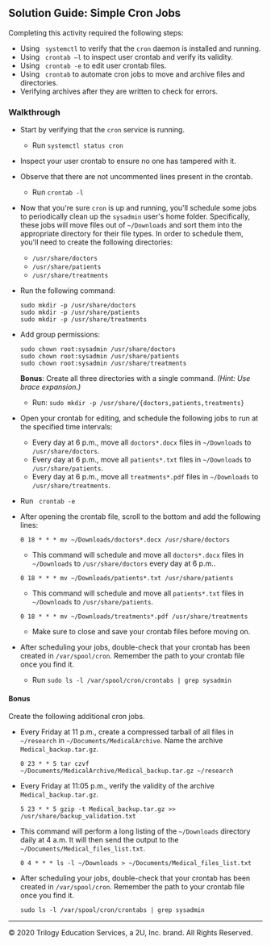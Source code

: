 ## Solution Guide: Simple Cron Jobs

Completing this activity required the following steps:

- Using ` systemctl` to verify that the `cron` daemon is installed and running.
- Using ` crontab –l` to inspect user crontab and verify its validity.
- Using ` crontab -e` to edit user crontab files.
- Using ` crontab` to automate cron jobs to move and archive files and directories.
- Verifying archives after they are written to check for errors.

### Walkthrough

- Start by verifying that the `cron` service is running.

    - Run `systemctl status cron`

- Inspect your user crontab to ensure no one has tampered with it. 

- Observe that there are not uncommented lines present in the crontab.

    - Run  `crontab -l`

- Now that you're sure `cron` is up and running, you'll schedule some jobs to periodically clean up the `sysadmin` user's home folder. Specifically, these jobs will move files out of `~/Downloads` and sort them into the appropriate directory for their file types. In order to schedule them, you'll need to create the following directories:

  - `/usr/share/doctors`
  - `/usr/share/patients`
  - `/usr/share/treatments`

- Run the following command:

    `sudo mkdir -p /usr/share/doctors`  
    `sudo mkdir -p /usr/share/patients`  
    `sudo mkdir -p /usr/share/treatments`

- Add group permissions:

    `sudo chown root:sysadmin /usr/share/doctors`  
    `sudo chown root:sysadmin /usr/share/patients`  
    `sudo chown root:sysadmin /usr/share/treatments`
    
   **Bonus**: Create all three directories with a single command. _(Hint: Use brace expansion.)_

   - Run: `sudo mkdir -p /usr/share/{doctors,patients,treatments}`

- Open your crontab for editing, and schedule the following jobs to run at the specified time intervals:

  - Every day at 6 p.m., move all `doctors*.docx` files in `~/Downloads` to `/usr/share/doctors`.
  - Every day at 6 p.m., move all `patients*.txt` files in `~/Downloads` to `/usr/share/patients`.
  - Every day at 6 p.m., move all `treatments*.pdf` files in `~/Downloads` to `/usr/share/treatments`.

- Run ` crontab -e`

- After opening the crontab file, scroll to the bottom and add the following lines:

    `0 18 * * * mv ~/Downloads/doctors*.docx /usr/share/doctors`

    - This command will schedule and move all `doctors*.docx` files in `~/Downloads` to `/usr/share/doctors` every day at 6 p.m..

    `0 18 * * * mv ~/Downloads/patients*.txt /usr/share/patients`

    - This command will schedule and move all `patients*.txt` files in `~/Downloads` to `/usr/share/patients`.

    `0 18 * * * mv ~/Downloads/treatments*.pdf /usr/share/treatments`
    
    - Make sure to close and save your crontab files before moving on.

- After scheduling your jobs, double-check that your crontab has been created in `/var/spool/cron`. Remember the path to your crontab file once you find it.

    - Run  `sudo ls -l /var/spool/cron/crontabs | grep sysadmin`


#### Bonus

Create the following additional cron jobs.

- Every Friday at 11 p.m., create a compressed tarball of all files in `~/research` in `~/Documents/MedicalArchive`. Name the archive `Medical_backup.tar.gz`.

    `0 23 * * 5 tar czvf ~/Documents/MedicalArchive/Medical_backup.tar.gz ~/research`

- Every Friday at 11:05 p.m., verify the validity of the archive `Medical_backup.tar.gz`.

    `5 23 * * 5 gzip -t Medical_backup.tar.gz >> /usr/share/backup_validation.txt`


- This command will perform a long listing of the `~/Downloads` directory daily at 4 a.m. It will then send the output to the `~/Documents/Medical_files_list.txt`.

    `0 4 * * * ls -l ~/Downloads > ~/Documents/Medical_files_list.txt`

- After scheduling your jobs, double-check that your crontab has been created in `/var/spool/cron`. Remember the path to your crontab file once you find it.

    `sudo ls -l /var/spool/cron/crontabs | grep sysadmin`


---
© 2020 Trilogy Education Services, a 2U, Inc. brand. All Rights Reserved.  
